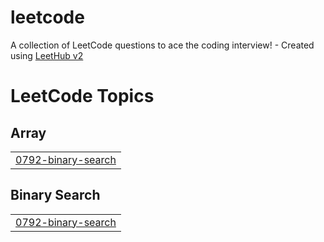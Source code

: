 # leetcode
A collection of LeetCode questions to ace the coding interview! - Created using [LeetHub v2](https://github.com/arunbhardwaj/LeetHub-2.0)

<!---LeetCode Topics Start-->
# LeetCode Topics
## Array
|  |
| ------- |
| [0792-binary-search](https://github.com/YuricaXu/leetcode/tree/master/0792-binary-search) |
## Binary Search
|  |
| ------- |
| [0792-binary-search](https://github.com/YuricaXu/leetcode/tree/master/0792-binary-search) |
<!---LeetCode Topics End-->